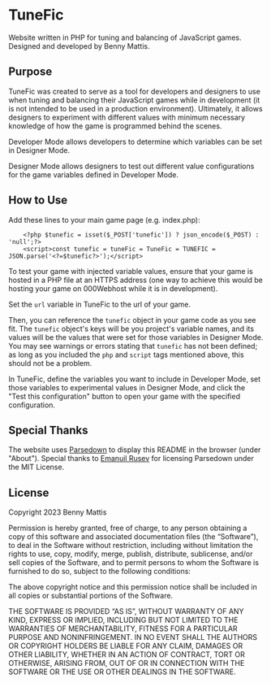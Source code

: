 # TuneFic  
Website written in PHP for tuning and balancing of JavaScript games. Designed and developed by Benny Mattis.  

## Purpose

TuneFic was created to serve as a tool for developers and designers to use when tuning and balancing their JavaScript games while in development (it is not intended to be used in a production environment). Ultimately, it allows designers to experiment with different values with minimum necessary knowledge of how the game is programmed behind the scenes.  

Developer Mode allows developers to determine which variables can be set in Designer Mode.

Designer Mode allows designers to test out different value configurations for the game variables defined in Developer Mode.  

## How to Use

Add these lines to your main game page (e.g. index.php):
```
    <?php $tunefic = isset($_POST['tunefic']) ? json_encode($_POST) : 'null';?>
    <script>const tunefic = tuneFic = TuneFic = TUNEFIC = JSON.parse('<?=$tunefic?>');</script>
```

To test your game with injected variable values, ensure that your game is hosted in a PHP file at an HTTPS address (one way to achieve this would be hosting your game on 000Webhost while it is in development).  

Set the `url` variable in TuneFic to the url of your game. 

Then, you can reference the `tunefic` object in your game code as you see fit. The `tunefic` object's keys will be you project's variable names, and its values will be the values that were set for those variables in Designer Mode. You may see warnings or errors stating that `tunefic` has not been defined; as long as you included the `php` and `script` tags mentioned above, this should not be a problem. 

In TuneFic, define the variables you want to include in Developer Mode, set those variables to experimental values in Designer Mode, and click the "Test this configuration" button to open your game with the specified configuration.  

## Special Thanks

The website uses [Parsedown](https://parsedown.org/) to display this README in the browser (under "About").  Special thanks to [Emanuil Rusev](erusev.com) for licensing Parsedown under the MIT License.

## License

Copyright 2023 Benny Mattis

Permission is hereby granted, free of charge, to any person obtaining a copy of this software and associated documentation files (the “Software”), to deal in the Software without restriction, including without limitation the rights to use, copy, modify, merge, publish, distribute, sublicense, and/or sell copies of the Software, and to permit persons to whom the Software is furnished to do so, subject to the following conditions:

The above copyright notice and this permission notice shall be included in all copies or substantial portions of the Software.

THE SOFTWARE IS PROVIDED “AS IS”, WITHOUT WARRANTY OF ANY KIND, EXPRESS OR IMPLIED, INCLUDING BUT NOT LIMITED TO THE WARRANTIES OF MERCHANTABILITY, FITNESS FOR A PARTICULAR PURPOSE AND NONINFRINGEMENT. IN NO EVENT SHALL THE AUTHORS OR COPYRIGHT HOLDERS BE LIABLE FOR ANY CLAIM, DAMAGES OR OTHER LIABILITY, WHETHER IN AN ACTION OF CONTRACT, TORT OR OTHERWISE, ARISING FROM, OUT OF OR IN CONNECTION WITH THE SOFTWARE OR THE USE OR OTHER DEALINGS IN THE SOFTWARE.
